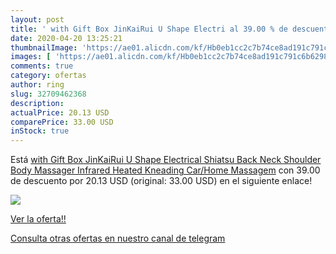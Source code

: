 ```yaml
---
layout: post
title: ' with Gift Box JinKaiRui U Shape Electri al 39.00 % de descuento'
date: 2020-04-20 13:25:21
thumbnailImage: 'https://ae01.alicdn.com/kf/Hb0eb1cc2c7b74ce8ad191c791c6b6298t/-with-Gift-Box-JinKaiRui-U-Shape-Electrical-Shiatsu-Back-Neck-Shoulder-Body-Massager-Infrared-Heated.jpg_350x350._SL200_.jpg'
images: [ 'https://ae01.alicdn.com/kf/Hb0eb1cc2c7b74ce8ad191c791c6b6298t/-with-Gift-Box-JinKaiRui-U-Shape-Electrical-Shiatsu-Back-Neck-Shoulder-Body-Massager-Infrared-Heated.jpg_350x350._SL200_.jpg' ]
comments: true
category: ofertas
author: ring
slug: 32709462368
description:
actualPrice: 20.13 USD
comparePrice: 33.00 USD
inStock: true
---
```


Está [ with Gift Box JinKaiRui U Shape Electrical Shiatsu Back Neck Shoulder Body Massager Infrared Heated Kneading Car/Home Massagem](https://www.amazon.com/dp/32709462368/?tag=redken08-20) con 39.00 de descuento por 20.13 USD (original: 33.00 USD) en el siguiente enlace!

[![](https://ae01.alicdn.com/kf/Hb0eb1cc2c7b74ce8ad191c791c6b6298t/-with-Gift-Box-JinKaiRui-U-Shape-Electrical-Shiatsu-Back-Neck-Shoulder-Body-Massager-Infrared-Heated.jpg_350x350._SL200_.jpg)](https://www.amazon.com/dp/32709462368/?tag=redken08-20)

[Ver la oferta!!](https://www.amazon.com/dp/32709462368/?tag=redken08-20)

[Consulta otras ofertas en nuestro canal de telegram](https://t.me/s/ofertas25)
